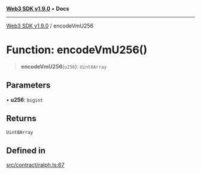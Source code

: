 [**Web3 SDK v1.9.0**](../README.md) • **Docs**

***

[Web3 SDK v1.9.0](../globals.md) / encodeVmU256

# Function: encodeVmU256()

> **encodeVmU256**(`u256`): `Uint8Array`

## Parameters

• **u256**: `bigint`

## Returns

`Uint8Array`

## Defined in

[src/contract/ralph.ts:67](https://github.com/Mystic-Nayy/alephium-web3/blob/c1afd789a197ce5fe21f08c2965942090157c33d/packages/web3/src/contract/ralph.ts#L67)
